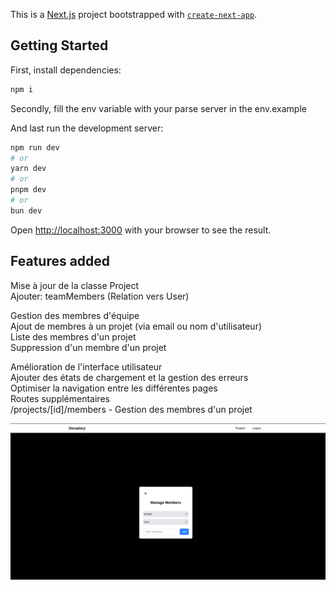 This is a [Next.js](https://nextjs.org) project bootstrapped with [`create-next-app`](https://nextjs.org/docs/pages/api-reference/create-next-app).

## Getting Started


First, install dependencies:

```bash
npm i
```
Secondly, fill the env variable with your parse server in the env.example

And last run the development server:

```bash
npm run dev
# or
yarn dev
# or
pnpm dev
# or
bun dev
```

Open [http://localhost:3000](http://localhost:3000) with your browser to see the result.

## Features added

Mise à jour de la classe Project  
Ajouter: teamMembers (Relation vers User)  

Gestion des membres d'équipe  
Ajout de membres à un projet (via email ou nom d'utilisateur)  
Liste des membres d'un projet  
Suppression d'un membre d'un projet  

Amélioration de l'interface utilisateur  
Ajouter des états de chargement et la gestion des erreurs  
Optimiser la navigation entre les différentes pages  
Routes supplémentaires  
/projects/[id]/members - Gestion des membres d'un projet  

![member page](image-1.png)